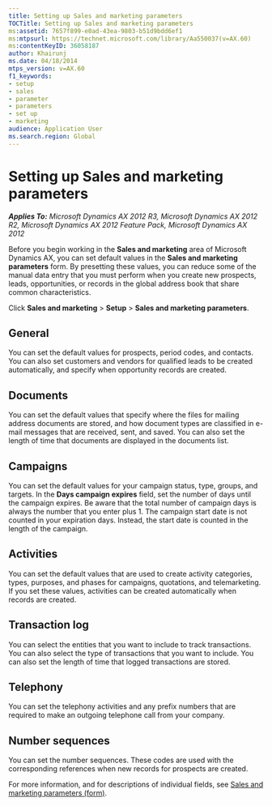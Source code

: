 ```yaml
---
title: Setting up Sales and marketing parameters
TOCTitle: Setting up Sales and marketing parameters
ms:assetid: 7657f899-e0ad-43ea-9803-b51d9bdd6ef1
ms:mtpsurl: https://technet.microsoft.com/library/Aa550037(v=AX.60)
ms:contentKeyID: 36058187
author: Khairunj
ms.date: 04/18/2014
mtps_version: v=AX.60
f1_keywords:
- setup
- sales
- parameter
- parameters
- set up
- marketing
audience: Application User
ms.search.region: Global
---
```


# Setting up Sales and marketing parameters 


_**Applies To:** Microsoft Dynamics AX 2012 R3, Microsoft Dynamics AX 2012 R2, Microsoft Dynamics AX 2012 Feature Pack, Microsoft Dynamics AX 2012_

Before you begin working in the **Sales and marketing** area of Microsoft Dynamics AX, you can set default values in the **Sales and marketing parameters** form. By presetting these values, you can reduce some of the manual data entry that you must perform when you create new prospects, leads, opportunities, or records in the global address book that share common characteristics.

Click **Sales and marketing** \> **Setup** \> **Sales and marketing parameters**.

## General

You can set the default values for prospects, period codes, and contacts. You can also set customers and vendors for qualified leads to be created automatically, and specify when opportunity records are created.

## Documents

You can set the default values that specify where the files for mailing address documents are stored, and how document types are classified in e-mail messages that are received, sent, and saved. You can also set the length of time that documents are displayed in the documents list.

## Campaigns

You can set the default values for your campaign status, type, groups, and targets. In the **Days campaign expires** field, set the number of days until the campaign expires. Be aware that the total number of campaign days is always the number that you enter plus 1. The campaign start date is not counted in your expiration days. Instead, the start date is counted in the length of the campaign.

## Activities

You can set the default values that are used to create activity categories, types, purposes, and phases for campaigns, quotations, and telemarketing. If you set these values, activities can be created automatically when records are created.

## Transaction log

You can select the entities that you want to include to track transactions. You can also select the type of transactions that you want to include. You can also set the length of time that logged transactions are stored.

## Telephony

You can set the telephony activities and any prefix numbers that are required to make an outgoing telephone call from your company.

## Number sequences

You can set the number sequences. These codes are used with the corresponding references when new records for prospects are created.

For more information, and for descriptions of individual fields, see [Sales and marketing parameters (form)](https://technet.microsoft.com/library/aa617498\(v=ax.60\)).

  


